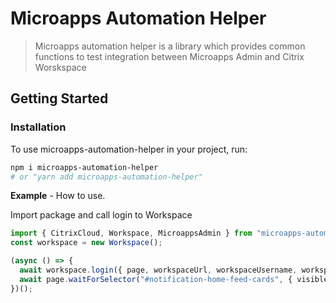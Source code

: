 # Microapps Automation Helper

> Microapps automation helper is a library which provides common functions to test integration between Microapps Admin and Citrix Worskspace

## Getting Started

### Installation

To use microapps-automation-helper in your project, run:

```bash
npm i microapps-automation-helper
# or "yarn add microapps-automation-helper"
```

**Example** - How to use.

Import package and call login to Workspace

```ts
import { CitrixCloud, Workspace, MicroappsAdmin } from "microapps-automation-helper";
const workspace = new Workspace();

(async () => {
  await workspace.login({ page, workspaceUrl, workspaceUsername, workspacePassword, workspaceIdentityProvider });
  await page.waitForSelector("#notification-home-feed-cards", { visible: true });
})();
